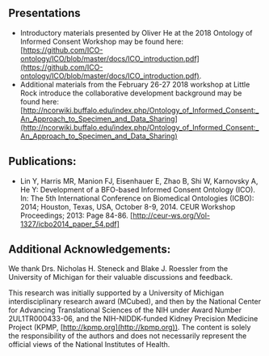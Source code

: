 ## Presentations
- Introductory materials presented by Oliver He at the 2018 Ontology of Informed Consent Workshop may be found here: [https://github.com/ICO-ontology/ICO/blob/master/docs/ICO_introduction.pdf](https://github.com/ICO-ontology/ICO/blob/master/docs/ICO_introduction.pdf).
- Additional materials from the February 26-27 2018 workshop at Little Rock introduce the collaborative development background may be found here:   [http://ncorwiki.buffalo.edu/index.php/Ontology_of_Informed_Consent:_An_Approach_to_Specimen_and_Data_Sharing](http://ncorwiki.buffalo.edu/index.php/Ontology_of_Informed_Consent:_An_Approach_to_Specimen_and_Data_Sharing)

## Publications:
- Lin Y, Harris MR, Manion FJ, Eisenhauer E, Zhao B, Shi W, Karnovsky A, He Y: Development of a BFO-based Informed Consent Ontology (ICO). In: The 5th International Conference on Biomedical Ontologies (ICBO): 2014; Houston, Texas, USA, October 8-9, 2014. CEUR Workshop Proceedings; 2013: Page 84-86. [http://ceur-ws.org/Vol-1327/icbo2014_paper_54.pdf]

## Additional Acknowledgements:
We thank Drs. Nicholas H. Steneck and Blake J. Roessler from the University of Michigan for their valuable discussions and feedback.

This research was initially supported by a University of Michigan interdisciplinary research award (MCubed), and then by the National Center for Advancing Translational Sciences of the NIH under Award Number 2UL1TR000433-06, and the NIH-NIDDK-funded Kidney Precision Medicine Project (KPMP, [http://kpmp.org](http://kpmp.org)). The content is solely the responsibility of the authors and does not necessarily represent the official views of the National Institutes of Health.
